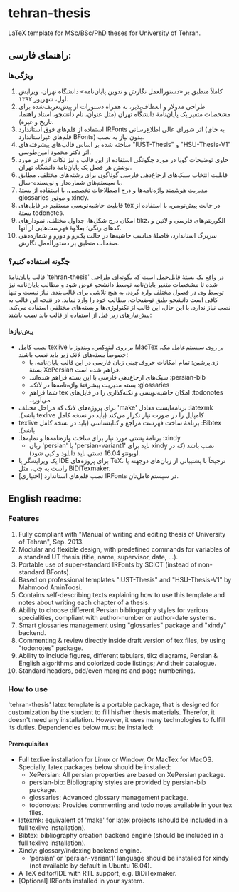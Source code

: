 # tehran-thesis
LaTeX template for MSc/BSc/PhD theses for University of Tehran.

## راهنمای فارسی:
### ویژگی‌ها
1. کاملاً منطبق بر «دستورالعمل نگارش و تدوین پایان‌نامه» دانشگاه تهران، ویرایش اول، شهریور ۱۳۹۲.
1. طراحی مدولار و انعطاف‌پذیر، به همراه دستورات از پیش‌تعریف‌شده برای مشخصات متغیر یک پایان‌نامهٔ دانشگاه تهران (مثل عنوان، نام دانشچو، استاد راهنما، تاریخ و غیره).
1. استفاده از قلم‌های فوق استاندارد IRFonts اثر شورای عالی اطلاع‌رسانی (به جای قلم‌های غیراستاندارد BFonts) بدون نیاز به نصب.
1. ساخته شده بر اساس قالب‌های پیشرفته‌های "IUST-Thesis" و "HSU-Thesis-V1" اثر دکتر محمود امین‌طوسی.
1. حاوی توضیحات گویا در مورد چگونگی استفاده از این قالب و نیز نکات لازم در مورد نوشتن هر فصل یک پایان‌نامهٔ دانشگاه تهران.
1. قابلیت انتخاب سبک‌های ارجاع‌دهی فارسی گوناگون برای رشته‌های مختلف، مطابق با سیستم‌های شماره‌دار و نویسنده-سال.
1. مدیریت هوشمند واژه‌نامه‌ها و درج اصطلاحات تخصصی، با استفاده از بستهٔ glossaries و موتور xindy.
1. قابلیت حاشیه‌نویسی مستقیم در فایل‌های tex در حالت پیش‌نویس، با استفاده از بستهٔ todonotes.
1. امکان درج شکل‌ها، جداول مختلف، نمودارهای tikz، الگوریتم‌های فارسی و لاتین و کدهای رنگی؛ بعلاوهٔ فهرست‌هایی از آنها.
1. سربرگ استاندارد، فاصلهٔ مناسب حاشیه‌ها در حالت یک‌رو و دورو و شماره‌دهی صفحات منطبق بر دستورالعمل نگارش.

### چگونه استفاده کنیم؟
قالب پایان‌نامهٔ 'tehran-thesis' در واقع یک بستهٔ قابل‌حمل است که بگونه‌ای طراحی شده تا مشخصات متغیر پایان‌نامه توسط دانشجو عوض شود و مطالب پایان‌نامه نیز توسط وی در فصول مختلف وارد گردد. به هیچ تلاشی برای قالب‌بندی نیاز نیست و تنها کافی است دانشجو طبق توضیحات، مطالب خود را وارد نماید.
در نتیجه این قالب به نصب نیاز ندارد. با این حال، این قالب از تکنولوژی‌ها و بسته‌های مختلفی استفاده می‌کند. پیش‌نیازهای زیر قبل از استفاده از قالب باید نصب باشند:

#### پیش‌نیازها
* نصب کامل texlive بر روی لینوکس، ویندوز یا MacTex بر روی سیستم‌عامل مک. خصوصاً بسته‌های لاتک زیر باید نصب باشند:
  * زی‌پرشین: تمام امکانات حروف‌چینی زبان فارسی در این قالب پایان‌نامه، با بستهٔ XePersian فراهم شده است.
  * ‫persian-bib: سبک‌های ارجاع‌دهی فارسی با این بسته فراهم شده‌اند.
  * ‫glossaries: بسته مدیریت پیشرفتهٔ واژه‌نامه‌ها در لاتک.
  * ‫todonotes: امکان حاشیه‌نویسی و نکته‌گذاری را در فایل‌های tex شما فراهم می‌آورد.
* ‫latexmk: برنامه‌ایست معادل 'make' برای پروژه‌های لاتک که مراحل مختلف کامپایل را در صورت نیاز تکرار می‌کند (باید در نسخه کامل texlive باشد).
* ‫Bibtex: برنامهٔ ساخت فهرست مراجع و کتابشناسی (باید در نسخه کامل texlive باشد).
* ‫xindy: برنامهٔ پشتی مورد نیاز برای ساخت واژه‌نامه‌ها و نمایه‌ها.
  * زبان 'persian' یا 'persian-variant1' باید برای xindy نصب باشد (که در اوبونتو 16.04 دستی باید دانلود و کپی شود).
* یک ویرایشگر یا IDE برای پروژه‌های TeX، ترجیحاً با پشتیبانی از زبان‌های دوجهته یا راست به چپ، مثل BiDiTexmaker.
* [اختیاری] نصب قلم‌های استاندارد IRFonts در سیستم‌عامل‌تان.

## English readme:
### Features
1. Fully compliant with "Manual of writing and editing thesis of University of Tehran", Sep. 2013.
1. Modular and flexible design, with predefined commands for variables of a standard UT thesis (title, name, supervisor, date, ...).
1. Portable use of super-standard IRFonts by SCICT (instead of non-standard BFonts).
1. Based on professional templates "IUST-Thesis" and "HSU-Thesis-V1" by Mahmood AminToosi.
1. Contains self-describing texts explaining how to use this template and notes about writing each chapter of a thesis.
1. Ability to choose different Persian bibliography styles for various specialities, compliant with author-number or author-date systems.
1. Smart glossaries management using "glossaries" package and "xindy" backend.
1. Commenting & review directly inside draft version of tex files, by using "todonotes" package.
1. Ability to include figures, different tabulars, tikz diagrams, Persian & English algorithms and colorized code listings; And their catalogue.
1. Standard headers, odd/even margins and page numberings.

### How to use
'tehran-thesis' latex template is a portable package, that is designed for customization by the student to fill his/her thesis materials.
Therefor, it doesn't need any installation. However, it uses many technologies to fulfill its duties. Dependencies below must be installed:

#### Prerequisites
* Full texlive installation for Linux or Window, Or MacTex for MacOS. Specially, latex packages below should be installed:
  * XePersian: All persian properties are based on XePersian package.
  * persian-bib: Bibliography styles are provided by persian-bib package.
  * glossaries: Advanced glossary management package.
  * todonotes: Provides commenting and todo notes available in your tex files.
* latexmk: equivalent of 'make' for latex projects (should be included in a full texlive installation).
* Bibtex: bibliography creation backend engine (should be included in a full texlive installation).
* Xindy: glossary/indexing backend engine.
  * 'persian' or 'persian-variant1' language should be installed for xindy (not available by default in Ubuntu 16.04).
* A TeX editor/IDE with RTL support, e.g. BiDiTexmaker.
* [Optional] IRFonts installed in your system.


